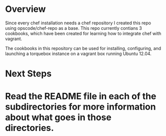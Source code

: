 Overview
========

Since every chef installation needs a chef repository I created this repo using opscode/chef-repo as a base. This repo currently contians 3 cookbooks, which have been created for learning how to integrate chef with vagrant.

The cookbooks in this repository can be used for installing, configuring, and launching a torquebox instance on a vagrant box running Ubuntu 12.04.


Next Steps
==========

Read the README file in each of the subdirectories for more information about what goes in those directories.
=======
